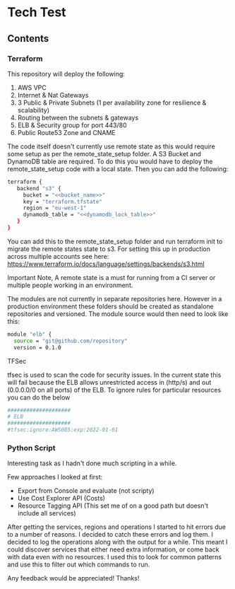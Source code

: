 # Tech Test

## Contents

### Terraform

This repository will deploy the following: 
1. AWS VPC
2. Internet & Nat Gateways
3. 3 Public & Private Subnets (1 per availability zone for resilience & scalability)
4. Routing between the subnets & gateways
5. ELB & Security group for port 443/80
6. Public Route53 Zone and CNAME

The code itself doesn't currently use remote state as this would require some setup as per the remote_state_setup folder.
A S3 Bucket and DynamoDB table are required. To do this you would have to deploy the remote_state_setup code with a local state. Then you can add the following:

```bash
terraform {
   backend "s3" {
     bucket = "<<bucket_name>>"
     key = "terraform.tfstate"
     region = "eu-west-1"
     dynamodb_table = "<<dynamodb_lock_table>>"
   }
}


```
You can add this to the remote_state_setup folder and run terraform init to migrate the remote states state to s3.
For setting this up in production across multiple accounts see here: https://www.terraform.io/docs/language/settings/backends/s3.html

Important Note, A remote state is a must for running from a CI server or multiple people working in an environment.

The modules are not currently in separate repositories here. However in a production environment these folders should be created as standalone repositories and versioned. The module source would then need to look like this:
```bash
module "elb" {
  source = "git@github.com/repository"
  version = 0.1.0
```

TFSec

tfsec is used to scan the code for security issues. In the current state this will fail because the ELB allows unrestricted access in (http/s) and out (0.0.0.0/0 on all ports) of the ELB. To ignore rules for particular resources you can do the below
```bash
####################
# ELB
####################
#tfsec:ignore:AWS005:exp:2022-01-01
```

### Python Script

Interesting task as I hadn't done much scripting in a while. 

Few approaches I looked at first: 
 - Export from Console and evaluate (not scripty)
 - Use Cost Explorer API (Costs)
 - Resource Tagging API (This set me of on a good path but doesn't include all services) 

After getting the services, regions and operations I started to hit errors due to a number of reasons.
I decided to catch these errors and log them. I decided to log the operations along with the output for a while.
This meant I could discover services that either need extra information, or come back with data even with no resources.
I used this to look for common patterns and use this to filter out which commands to run.

Any feedback would be appreciated!
Thanks! 


